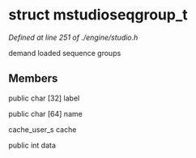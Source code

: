 # struct mstudioseqgroup_t

*Defined at line 251 of ./engine/studio.h*

 demand loaded sequence groups



## Members

public char [32] label

public char [64] name

cache_user_s cache

public int data




